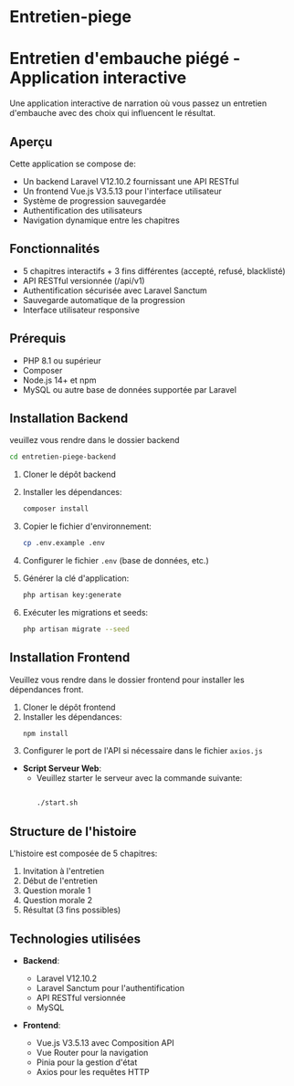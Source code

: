 # Entretien-piege

# Entretien d'embauche piégé - Application interactive

Une application interactive de narration où vous passez un entretien d'embauche avec des choix qui influencent le résultat.

## Aperçu

Cette application se compose de:
- Un backend Laravel V12.10.2 fournissant une API RESTful
- Un frontend Vue.js V3.5.13 pour l'interface utilisateur
- Système de progression sauvegardée
- Authentification des utilisateurs
- Navigation dynamique entre les chapitres

## Fonctionnalités

- 5 chapitres interactifs + 3 fins différentes (accepté, refusé, blacklisté)
- API RESTful versionnée (/api/v1)
- Authentification sécurisée avec Laravel Sanctum
- Sauvegarde automatique de la progression
- Interface utilisateur responsive

## Prérequis

- PHP 8.1 ou supérieur
- Composer
- Node.js 14+ et npm
- MySQL ou autre base de données supportée par Laravel

## Installation Backend

veuillez vous rendre dans le dossier backend
   ```bash
   cd entretien-piege-backend
   ```


1. Cloner le dépôt backend
2. Installer les dépendances:
   ```bash
   composer install
   ```
3. Copier le fichier d'environnement:
   
   ```bash
   cp .env.example .env
   ```
4. Configurer le fichier `.env` (base de données, etc.)
5. Générer la clé d'application:
   ```bash
   php artisan key:generate
   ```
6. Exécuter les migrations et seeds:
   ```bash
   php artisan migrate --seed
   ```


## Installation Frontend
Veuillez vous rendre dans le dossier frontend pour installer les dépendances front.

1. Cloner le dépôt frontend
2. Installer les dépendances:
   ```bash
   npm install
   ```
3. Configurer le port de l'API si nécessaire dans le fichier `axios.js`


- **Script Serveur Web**:
   - Veuillez starter le serveur avec la commande suivante: 
      ```bash
      
      ./start.sh

      ```


## Structure de l'histoire

L'histoire est composée de 5 chapitres:
1. Invitation à l'entretien
2. Début de l'entretien
3. Question morale 1
4. Question morale 2
5. Résultat (3 fins possibles)

## Technologies utilisées

- **Backend**:
  - Laravel V12.10.2
  - Laravel Sanctum pour l'authentification
  - API RESTful versionnée
  - MySQL

- **Frontend**:
  - Vue.js V3.5.13 avec Composition API
  - Vue Router pour la navigation
  - Pinia pour la gestion d'état
  - Axios pour les requêtes HTTP

